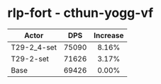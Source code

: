 # rlp-fort - cthun-yogg-vf
| Actor | DPS | Increase |
|---|:---:|:---:|
|T29-2_4-set|75090|8.16%|
|T29-2-set|71626|3.17%|
|Base|69426|0.00%|
